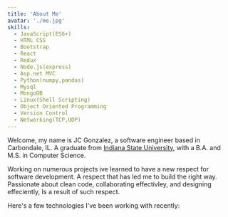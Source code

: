 ```yaml
---
title: 'About Me'
avatar: './me.jpg'
skills:
  - JavaScript(ES6+)
  - HTML CSS
  - Bootstrap
  - React
  - Redux
  - Node.js(express)
  - Asp.net MVC
  - Python(numpy,pandas)
  - Mysql
  - MongoDB
  - Linux(Shell Scripting)
  - Object Oriented Programming
  - Version Control
  - Networking(TCP,UDP)
---
```


Welcome, my name is JC Gonzalez, a software engineer based in Carbondale, IL. A graduate from [Indiana State University](https://cs.indstate.edu/), with a B.A. and M.S. in Computer Science.

Working on numerous projects ive learned to have a new respect for software development. A respect that has led me to build the right way. Passionate about clean code, collaborating effectivley, and designing effeciently, Is a result of such respect.

Here's a few technologies I've been working with recently:
